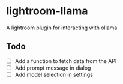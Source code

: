 # lightroom-llama
A lightroom plugin for interacting with ollama


## Todo
- [ ] Add a function to fetch data from the API
- [ ] Add prompt message in dialog
- [ ] Add model selection in settings